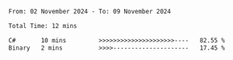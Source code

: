 <!--START_SECTION:waka-->

```txt
From: 02 November 2024 - To: 09 November 2024

Total Time: 12 mins

C#       10 mins         >>>>>>>>>>>>>>>>>>>>>----   82.55 %
Binary   2 mins          >>>>---------------------   17.45 %
```

<!--END_SECTION:waka-->
